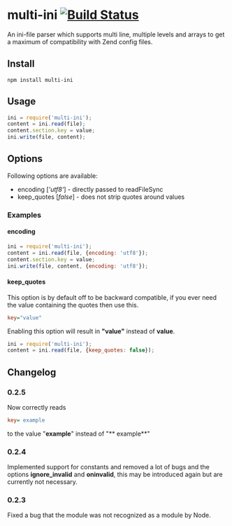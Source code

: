 # multi-ini [![Build Status](https://travis-ci.org/evangelion1204/multi-ini.png?branch=master)](https://travis-ci.org/evangelion1204/multi-ini)

An ini-file parser which supports multi line, multiple levels and arrays to get a maximum of compatibility with Zend config files.

## Install

```shell
npm install multi-ini
```

## Usage

```js
ini = require('multi-ini');
content = ini.read(file);
content.section.key = value;
ini.write(file, content);

```

## Options

Following options are available:
* encoding \[*'utf8'*\] - directly passed to readFileSync
* keep_quotes \[*false*\] - does not strip quotes around values

### Examples

#### encoding

```js
ini = require('multi-ini');
content = ini.read(file, {encoding: 'utf8'});
content.section.key = value;
ini.write(file, content, {encoding: 'utf8'});
```

#### keep_quotes
This option is by default off to be backward compatible, if you ever need the value containing the quotes then use this.
```ini
key="value"
```
Enabling this option will result in **"value"** instead of **value**.

```js
ini = require('multi-ini');
content = ini.read(file, {keep_quotes: false});
```

## Changelog

### 0.2.5
Now correctly reads
```ini
key= example
```
to the value "**example**" instead of "** example**"

### 0.2.4
Implemented support for constants and removed a lot of bugs and the options **ignore_invalid** and **oninvalid**, this may be introduced again but are currently not necessary.

### 0.2.3
Fixed a bug that the module was not recognized as a module by Node.